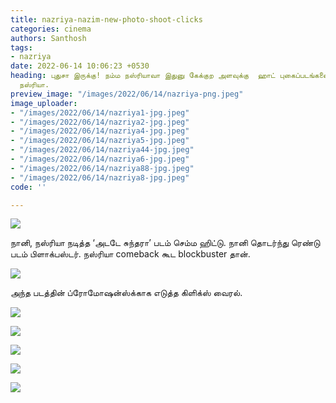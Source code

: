 ```yaml
---
title: nazriya-nazim-new-photo-shoot-clicks
categories: cinema
authors: Santhosh
tags:
- nazriya
date: 2022-06-14 10:06:23 +0530
heading: புதுசா இருக்கு! நம்ம நஸ்ரியாவா இதுனு கேக்குற அளவுக்கு  ஹாட் புகைப்படங்களை  வெளியிட்ட
  நஸ்ரியா.
preview_image: "/images/2022/06/14/nazriya-png.jpeg"
image_uploader:
- "/images/2022/06/14/nazriya1-jpg.jpeg"
- "/images/2022/06/14/nazriya2-jpg.jpeg"
- "/images/2022/06/14/nazriya4-jpg.jpeg"
- "/images/2022/06/14/nazriya5-jpg.jpeg"
- "/images/2022/06/14/nazriya44-jpg.jpeg"
- "/images/2022/06/14/nazriya6-jpg.jpeg"
- "/images/2022/06/14/nazriya88-jpg.jpeg"
- "/images/2022/06/14/nazriya8-jpg.jpeg"
code: ''

---
```

![](/images/2022/06/14/nazriya2-jpg.jpeg)

நானி, நஸ்ரியா நடித்த ‘அடடே சுந்தரா’ படம் செம்ம ஹிட்டு. நானி தொடர்ந்து ரெண்டு படம் பிளாக்பஸ்டர். நஸ்ரியா comeback கூட blockbuster தான்.

![](/images/2022/06/14/nazriya5-jpg.jpeg)

அந்த படத்தின் ப்ரோமோஷன்ஸ்க்காக எடுத்த கிளிக்ஸ் வைரல்.

![](/images/2022/06/14/nazriya44-jpg.jpeg)

![](/images/2022/06/14/nazriya4-jpg.jpeg)

![](/images/2022/06/14/nazriya8-jpg.jpeg)

![](/images/2022/06/14/nazriya88-jpg.jpeg)

![](/images/2022/06/14/nazriya1-jpg.jpeg)
